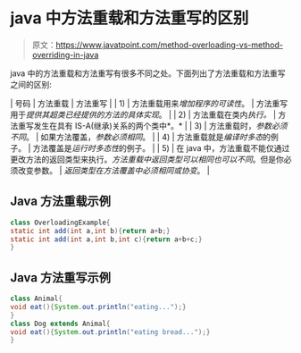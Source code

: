 # java 中方法重载和方法重写的区别

> 原文：<https://www.javatpoint.com/method-overloading-vs-method-overriding-in-java>

java 中的方法重载和方法重写有很多不同之处。下面列出了方法重载和方法重写之间的区别:

| 号码 | 方法重载 | 方法重写 |
| 1) | 方法重载用来*增加程序的可读性*。 | 方法重写用于*提供其超类已经提供的方法的具体实现*。 |
| 2) | 方法重载在类内*执行。* | 方法重写发生在具有 IS-A(继承)关系的两个类中*。* |
| 3) | 方法重载时，*参数必须不同*。 | 如果方法覆盖，*参数必须相同*。 |
| 4) | 方法重载就是*编译时多态*的例子。 | 方法覆盖是*运行时多态性*的例子。 |
| 5) | 在 java 中，方法重载不能仅通过更改方法的返回类型来执行。*方法重载中返回类型可以相同也可以不同*。但是你必须改变参数。 | *返回类型在方法覆盖中必须相同或协变*。 |

## Java 方法重载示例

```java
class OverloadingExample{
static int add(int a,int b){return a+b;}
static int add(int a,int b,int c){return a+b+c;}
}

```

## Java 方法重写示例

```java
class Animal{
void eat(){System.out.println("eating...");}
}
class Dog extends Animal{
void eat(){System.out.println("eating bread...");}
}

```
